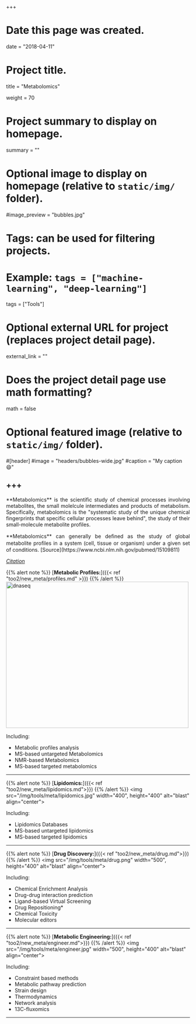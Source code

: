 +++
# Date this page was created.
date = "2018-04-11"

# Project title.
title = "Metabolomics"

weight = 70
# Project summary to display on homepage.
summary = ""

# Optional image to display on homepage (relative to `static/img/` folder).
#image_preview = "bubbles.jpg"

# Tags: can be used for filtering projects.
# Example: `tags = ["machine-learning", "deep-learning"]`
tags = ["Tools"]

# Optional external URL for project (replaces project detail page).
external_link = ""

# Does the project detail page use math formatting?
math = false

# Optional featured image (relative to `static/img/` folder).
#[header]
#image = "headers/bubbles-wide.jpg"
#caption = "My caption :smile:"


+++
---

<p align="justify">**Metabolomics** is the scientific study of chemical processes involving metabolites, the small molelcule intermediates and products of metabolism. Specifically, metabolomics is the "systematic study of the unique chemical fingerprints that specific cellular processes leave behind", the study of their small-molecule metabolite profiles.

<p align="justify">**Metabolomics** can generally be deﬁned as the study of global metabolite proﬁles in a system (cell, tissue or organism) under a given set of conditions. [Source](https://www.ncbi.nlm.nih.gov/pubmed/15109811)


[*Citation*](https://en.wikipedia.org/wiki/Metabolomics)

{{% alert note %}}
[**Metabolic Profiles:**]({{< ref "too2/new_meta/profiles.md" >}})
{{% /alert %}}
<img src="/img/tools/meta/profile.gif" width="500" height="400" alt="dnaseq" align="center">
<p align="justify">Including:

* Metabolic profiles analysis
* MS-based untargeted Metabolomics
* NMR-based Metabolomics
* MS-based targeted metabolomics

---

{{% alert note %}}
[**Lipidomics:**]({{< ref "too2/new_meta/lipidomics.md">}})
{{% /alert %}}
<img src="/img/tools/meta/lipidomics.jpg" width="400", height="400" alt="blast" align="center">
<p align="justify">Including: 

* Lipidomics Databases
* MS-based untargeted lipidomics
* MS-based targeted lipidomics



---

{{% alert note %}}
[**Drug Discovery:**]({{< ref "too2/new_meta/drug.md">}})
{{% /alert %}}
<img src="/img/tools/meta/drug.png" width="500", height="400" alt="blast" align="center">
<p align="justify">Including: 

* Chemical Enrichment Analysis
* Drug-drug interaction prediction
* Ligand-based Virtual Screening
* Drug Repositioning*
* Chemical Toxicity
* Molecular editors

---


{{% alert note %}}
[**Metabolic Engineering:**]({{< ref "too2/new_meta/engineer.md">}})
{{% /alert %}}
<img src="/img/tools/meta/engineer.jpg" width="500", height="400" alt="blast" align="center">
<p align="justify">Including: 

* Constraint based methods
* Metabolic pathway prediction
* Strain design
* Thermodynamics
* Network analysis
* 13C-fluxomics

---